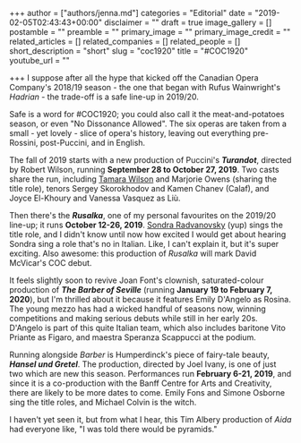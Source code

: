 +++
author = ["authors/jenna.md"]
categories = "Editorial"
date = "2019-02-05T02:43:43+00:00"
disclaimer = ""
draft = true
image_gallery = []
postamble = ""
preamble = ""
primary_image = ""
primary_image_credit = ""
related_articles = []
related_companies = []
related_people = []
short_description = "short"
slug = "coc1920"
title = "#COC1920"
youtube_url = ""

+++
I suppose after all the hype that kicked off the Canadian Opera Company's 2018/19 season - the one that began with Rufus Wainwright's _Hadrian_ - the trade-off is a safe line-up in 2019/20.

Safe is a word for #COC1920; you could also call it the meat-and-potatoes season, or even "No Dissonance Allowed". The six operas are taken from a small - yet lovely - slice of opera's history, leaving out everything pre-Rossini, post-Puccini, and in English.

The fall of 2019 starts with a new production of Puccini's **_Turandot_**, directed by Robert Wilson, running **September 28 to October 27, 2019**. Two casts share the run, including [Tamara Wilson](/scene/people/tamara-wilson/) and Marjorie Owens (sharing the title role), tenors Sergey Skorokhodov and Kamen Chanev (Calaf), and Joyce El-Khoury and Vanessa Vasquez as Liù.

Then there's the **_Rusalka_**, one of my personal favourites on the 2019/20 line-up; it runs **October 12-26, 2019**. [Sondra Radvanovsky](/talking-with-singers-sondra-radvanovsky/) (yup) sings the title role, and I didn't know until now how excited I would get about hearing Sondra sing a role that's no in Italian. Like, I can't explain it, but it's super exciting. Also awesome: this production of _Rusalka_ will mark David McVicar's COC debut.

It feels slightly soon to revive Joan Font's clownish, saturated-colour production of **_The Barber of Seville_** (running **January 19 to February 7, 2020**), but I'm thrilled about it because it features Emily D'Angelo as Rosina. The young mezzo has had a wicked handful of seasons now, winning competitions and making serious debuts while still in her early 20s. D'Angelo is part of this quite Italian team, which also includes baritone Vito Priante as Figaro, and maestra Speranza Scappucci at the podium.

Running alongside _Barber_ is Humperdinck's piece of fairy-tale beauty, **_Hansel und Gretel_**. The production, directed by Joel Ivany, is one of just two which are new this season. Performances run **February 6-21, 2019**, and since it is a co-production with the Banff Centre for Arts and Creativity, there are likely to be more dates to come. Emily Fons and Simone Osborne sing the title roles, and Michael Colvin is the witch.

I haven't yet seen it, but from what I hear, this Tim Albery production of _Aida_ had everyone like, "I was told there would be pyramids." 